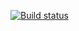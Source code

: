 [![Build status](https://ci.appveyor.com/api/projects/status/9r5qdfekyo4i6quj?svg=true)](https://ci.appveyor.com/project/Boytsov-Dmitry/map-container-hard) 